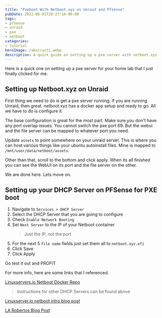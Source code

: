 ```yaml
---
title: "Pxeboot With Netboot.xyz on Unraid and Pfsense"
pubDate: 2022-06-01T20:27:10-06:00
tags:
- pfsense
- unraid
- pxe
- netboot
categories:
- tutorial
heroImage: /abstract1.webp
description: A quick guide on setting up a pxe server with netboot.xyz on unraid and pfsense
---
```


Here is a quick one on setting up a pxe server for your home lab that I just finally clicked for me.

## Setting up Netboot.xyz on Unraid
First thing we need to do is get a pxe server running. If you are running Unraid, then great. netboot.xyz has a docker app setup and ready to go. All we have to do is configure it.

The base configuration is great for the most part. Make sure you don't have any port overlap issues. You cannot switch the pxe port 69. But the webui and the file server can be mapped to whatever port you need.

Update `assets` to point somewhere on your unraid server. This is where you can host various things like your ubuntu autoinstall files. Mine is mapped to `/mnt/user/data/netboot/assets`. 

Other than that, scroll to the bottom and click apply. When its all finished you can see the WebUI on its port and the file server on the other.

We are done here. Lets move on.

## Setting up your DHCP Server on PFSense for PXE boot
1. Navigate to `Services > DHCP Server`
2. Select the DHCP Server that you are going to configure
3. Check `Enable Network Booting`
4. Set `Next Server` to the IP of your Netboot container
    > Just the IP, not the port
5. For the next 5 `file name` fields just set them all to `netboot.xyz.efi`
6. Click Save
7. Click Apply

Go test it out and PROFIT

For more info, here are some links that I referenced.

[Linuxservers.io Netboot Docker Repo](https://github.com/linuxserver/docker-netbootxyz)
> Instructions for other DHCP Servers can be found above

[Linuxserver.io netboot intro blog post](https://www.linuxserver.io/blog/2019-12-16-netboot-xyz-docker-network-boot-server-pxe)

[LA Robertos Blog Post](https://www.laroberto.com/ubuntu-pxe-boot-with-autoinstall/)

